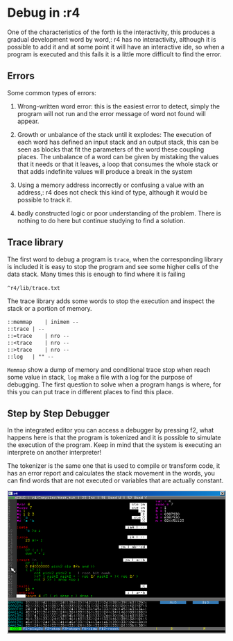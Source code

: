 # Debug in :r4

One of the characteristics of the forth is the interactivity, this produces a gradual development word by word,: r4 has no interactivity, although it is possible to add it and at some point it will have an interactive ide, so when a program is executed and this fails it is a little more difficult to find the error.

## Errors

Some common types of errors:

1. Wrong-written word error: this is the easiest error to detect, simply the program will not run and the error message of word not found will appear.

2. Growth or unbalance of the stack until it explodes: The execution of each word has defined an input stack and an output stack, this can be seen as blocks that fit the parameters of the word these coupling places. The unbalance of a word can be given by mistaking the values that it needs or that it leaves, a loop that consumes the whole stack or that adds indefinite values will produce a break in the system

3. Using a memory address incorrectly or confusing a value with an address,: r4 does not check this kind of type, although it would be possible to track it.

4. badly constructed logic or poor understanding of the problem. There is nothing to do here but continue studying to find a solution.

## Trace library

The first word to debug a program is `trace`, when the corresponding library is included it is easy to stop the program and see some higher cells of the data stack. Many times this is enough to find where it is failing

`^r4/lib/trace.txt`

The trace library adds some words to stop the execution and inspect the stack or a portion of memory.

```
::memmap	| inimem --
::trace	| --
::=trace	| nro --
::<trace	| nro --
::>trace	| nro --
::log	| "" --
```

`Memmap` show a dump of memory and conditional trace stop when reach some value in stack, `log` make a file with a log for the purpose of debugging.
The first question to solve when a program hangs is where, for this you can put trace in different places to find this place.

## Step by Step Debugger

In the integrated editor you can access a debugger by pressing f2, what happens here is that the program is tokenized and it is possible to simulate the execution of the program. Keep in mind that the system is executing an interprete on another interpreter!

The tokenizer is the same one that is used to compile or transform code, it has an error report and calculates the stack movement in the words, you can find words that are not executed or variables that are actually constant.

![Debugger](../img/debug1.png)





